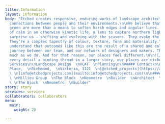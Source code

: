 ```yaml
---
title: Information
layout: information
body: "Etched creates responsive, enduring works of landscape architecture, that cultivate
  connections between people and their environments.\n\nWe believe that spaces of
  green are more than a means to soften harsh edges and angular lines. They’re a place
  of calm in an otherwise kinetic life. A lens to capture northern light.\n\nThey
  surprise us — shifting and evolving with the seasons. They evoke the imagination.
  They’re a complex tapestry of colour, texture, form and materiality.\n\n![/images/uploads/example07.jpg](https://app.forestry.io/sites/l0cbg2rjvsn3na/body-media//images/uploads/example07.jpg)\n\nWe
  understand that outcomes like this are the result of a shared and collaborative
  journey between our team, and our network of designers and makers. They care as
  much as we do. And for that reason, our places feel different.\n\n![/images/uploads/example08.jpg](https://app.forestry.io/sites/l0cbg2rjvsn3na/body-media//images/uploads/example08.jpg)\n\nWith
  every detail a binding thread in a larger story, our places are etched in time.\n\n#####
  Services\n\nLandscape Design  \nVCAT  \nPlanning\n\n##### Contact\n\n7/6 Bromham
  Place,  \nRichmond,  \nVictoria, 3121  \n[@etched_projects](https://app.forestry.io/sites/l0cbg2rjvsn3na/#/pages/content-information-index-md)
  \ \n[info@etchedprojects.com](mailto:info@etchedprojects.com)\n\n##### Collaborators\n\nArchitect
  \ \nMillieu Group  \nThe Block  \nNeometro  \nBuilder  \nArchitect  \nMillieu Group
  \ \nThe Block  \nNeometro  \nBuilder"
story: story
services: services
collaborators: collaborators
menu:
  main:
    weight: 20

---
```

